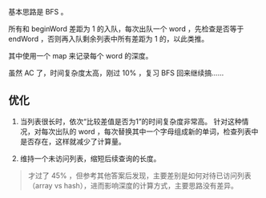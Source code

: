 基本思路是 BFS 。

所有和 beginWord 差距为 1 的入队，每次出队一个 word ，先检查是否等于 endWord ，否则再入队剩余列表中所有差距为 1 的，以此类推。

其中使用一个 map 来记录每个 word 的深度。

虽然 AC 了，时间复杂度太高，刚过 10% ，复习 BFS 回来继续搞……

## 优化
1. 当列表很长时，依次“比较差值是否为1”的时间复杂度非常高。
针对这种情况，对每次出队的 word ，每次替换其中一个字母组成新的单词，检查列表中是否存在，这样就减少了计算量。

2. 维持一个未访问列表，缩短后续查询的长度。

> 才过了 45% ，但参考其他答案后发现，主要差别是如何对待已访问列表（array vs hash），进而影响深度的计算方式，主要思路没有差异。
